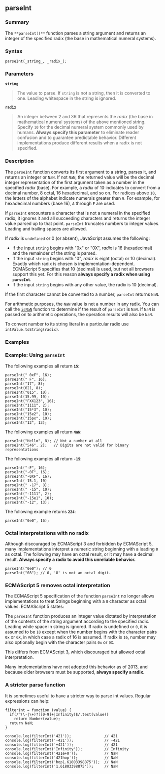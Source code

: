 ## parseInt

### Summary

The `**parseInt()**` function parses a string argument and returns an integer of the specified radix (the base in mathematical numeral systems).

### Syntax

    parseInt(_string_, _radix_);

### Parameters

**`string`**

> The value to parse. If `string` is not a string, then it is converted to one. Leading whitespace in the string is ignored.

**`radix`**

> An integer between 2 and 36 that represents the _radix_ (the base in mathematical numeral systems) of the above mentioned string. Specify `10` for the decimal numeral system commonly used by humans. **Always specify this parameter** to eliminate reader confusion and to guarantee predictable behavior. Different implementations produce different results when a radix is not specified.

### Description

The `parseInt` function converts its first argument to a string, parses it, and returns an integer or `NaN`. If not `NaN`, the returned value will be the decimal integer representation of the first argument taken as a number in the specified _radix_ (base). For example, a _radix_ of 10 indicates to convert from a decimal number, 8 octal, 16 hexadecimal, and so on. For radices above `10`, the letters of the alphabet indicate numerals greater than `9`. For example, for hexadecimal numbers (base 16), `A` through `F` are used.

If `parseInt` encounters a character that is not a numeral in the specified radix, it ignores it and all succeeding characters and returns the integer value parsed up to that point. `parseInt` truncates numbers to integer values. Leading and trailing spaces are allowed.

If _radix_ is `undefined` or 0 (or absent), JavaScript assumes the following:

* If the input `string` begins with "0x" or "0X", _radix_ is 16 (hexadecimal) and the remainder of the string is parsed.
* If the input `string` begins with "0", _radix_ is eight (octal) or 10 (decimal).  Exactly which radix is chosen is implementation-dependent.  ECMAScript 5 specifies that 10 (decimal) is used, but not all browsers support this yet.  For this reason **always specify a radix when using `parseInt`**.
* If the input `string` begins with any other value, the radix is 10 (decimal).

If the first character cannot be converted to a number, `parseInt` returns `NaN`.

For arithmetic purposes, the `NaN` value is not a number in any radix. You can call the [`isNaN`][0] function to determine if the result of `parseInt` is `NaN`. If `NaN` is passed on to arithmetic operations, the operation results will also be `NaN`.

To convert number to its string literal in a particular radix use `intValue.toString(radix)`.

### Examples

### Example: Using `parseInt`

The following examples all return **`15`**:

    parseInt(" 0xF", 16);
    parseInt(" F", 16);
    parseInt("17", 8);
    parseInt(021, 8);
    parseInt("015", 10);
    parseInt(15.99, 10);
    parseInt("FXX123", 16);
    parseInt("1111", 2);
    parseInt("15*3", 10);
    parseInt("15e2", 10);
    parseInt("15px", 10);
    parseInt("12", 13);
    

The following examples all return **`NaN`**:

    parseInt("Hello", 8); // Not a number at all
    parseInt("546", 2);   // Digits are not valid for binary representations
    

The following examples all return **`-15`**:

    parseInt("-F", 16);
    parseInt("-0F", 16);
    parseInt("-0XF", 16);
    parseInt(-15.1, 10)
    parseInt(" -17", 8);
    parseInt(" -15", 10);
    parseInt("-1111", 2);
    parseInt("-15e1", 10);
    parseInt("-12", 13);
    

The following example returns **`224`**:

    parseInt("0e0", 16);
    

### Octal interpretations with no radix

Although discouraged by ECMAScript 3 and forbidden by ECMAScript 5, many implementations interpret a numeric string beginning with a leading `0` as octal. The following may have an octal result, or it may have a decimal result.  **Always specify a radix to avoid this unreliable behavior.**

    parseInt("0e0"); // 0
    parseInt("08"); // 0, '8' is not an octal digit.
    

### ECMAScript 5 removes octal interpretation

The ECMAScript 5 specification of the function `parseInt` no longer allows implementations to treat Strings beginning with a `0` character as octal values. ECMAScript 5 states:

The `parseInt` function produces an integer value dictated by interpretation of the contents of the string argument according to the specified radix. Leading white space in string is ignored. If radix is undefined or `0`, it is assumed to be `10` except when the number begins with the character pairs `0x` or `0X`, in which case a radix of 16 is assumed. If radix is `16`, number may also optionally begin with the character pairs `0x` or `0X`.

This differs from ECMAScript 3, which discouraged but allowed octal interpretation.

Many implementations have not adopted this behavior as of 2013, and because older browsers must be supported, **always specify a radix**.

### A stricter parse function

It is sometimes useful to have a stricter way to parse int values. Regular expressions can help:

    filterInt = function (value) {
      if(/^(\-|\+)?([0-9]+|Infinity)$/.test(value))
        return Number(value);
      return NaN;
    }
    
    console.log(filterInt('421'));               // 421
    console.log(filterInt('-421'));              // -421
    console.log(filterInt('+421'));              // 421
    console.log(filterInt('Infinity'));          // Infinity
    console.log(filterInt('421e+0'));            // NaN
    console.log(filterInt('421hop'));            // NaN
    console.log(filterInt('hop1.61803398875'));  // NaN
    console.log(filterInt('1.61803398875'));     // NaN
    



[0]: https://developer.mozilla.org/en/docs/Web/JavaScript/Reference/Global_Objects/isNaN "The isNaN() function determines whether a value is NaN or not. Note: coercion inside the isNaN function has interesting rules; you may alternatively want to use Number.isNaN(), as defined in ECMAScript 6, or you can use typeof to determine if the value is Not-A-Number."